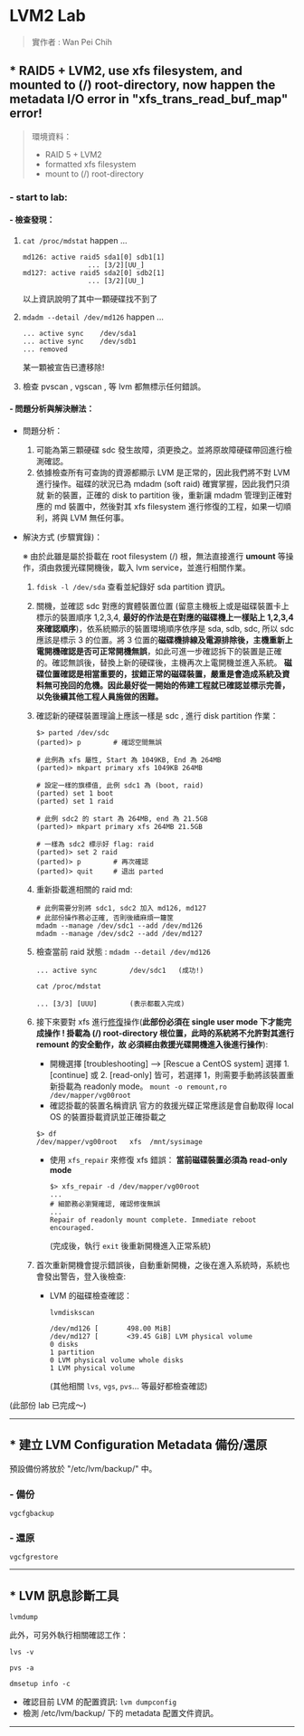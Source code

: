 # LVM2 Lab

> 實作者 : Wan Pei Chih 



## * RAID5 + LVM2, use xfs filesystem, and mounted to (/) root-directory, now happen the metadata I/O error in "xfs_trans_read_buf_map" error!

> 環境資料：
>
> - RAID 5 + LVM2
> - formatted xfs filesystem
> - mount to (/) root-directory

### - start to lab:

#### - 檢查發現：

1. `cat /proc/mdstat` happen ...

   ```
   md126: active raid5 sda1[0] sdb1[1] 
                   ... [3/2][UU_]
   md127: active raid5 sda2[0] sdb2[1]
                   ... [3/2][UU_]
   ```

   以上資訊說明了其中一顆硬碟找不到了

2. `mdadm --detail /dev/md126` happen ...

   ```
   ... active sync    /dev/sda1
   ... active sync    /dev/sdb1
   ... removed
   ```

   某一顆被宣告已遭移除!

3. 檢查 pvscan , vgscan , 等 lvm 都無標示任何錯誤。

#### - 問題分析與解決辦法：

- 問題分析：

  1. 可能為第三顆硬碟 sdc 發生故障，須更換之。並將原故障硬碟帶回進行檢測確認。
  2. 依據檢查所有可查詢的資源都顯示 LVM 是正常的，因此我們將不對 LVM 進行操作。磁碟的狀況已為 mdadm (soft raid) 確實掌握，因此我們只須就 新的裝置，正確的 disk to partition 後，重新讓 mdadm 管理到正確對應的 md 裝置中，然後對其 xfs filesystem 進行修復的工程，如果一切順利，將與 LVM 無任何事。

- 解決方式 (步驟實錄)：

  ※ 由於此雖是屬於掛載在 root filesystem (/) 根，無法直接進行 **umount** 等操作，須由救援光碟開機後，載入 lvm service，並進行相關作業。

  1. `fdisk -l /dev/sda` 查看並紀錄好 sda partition 資訊。

  2. 關機，並確認 sdc 對應的實體裝置位置 (留意主機板上或是磁碟裝置卡上標示的裝置順序 1,2,3,4, **最好的作法是在對應的磁碟機上一樣貼上 1,2,3,4 來確認順序**)，依系統顯示的裝置環境順序依序是 sda, sdb, sdc, 所以 sdc 應該是標示 3 的位置。將 3 位置的**磁碟機排線及電源排除後，主機重新上電開機確認是否可正常開機無誤**，如此可進一步確認拆下的裝置是正確的。確認無誤後，替換上新的硬碟後，主機再次上電開機並進入系統。
     **磁碟位置確認是相當重要的，拔錯正常的磁碟裝置，嚴重是會造成系統及資料無可挽回的危機。因此最好從一開始的佈建工程就已確認並標示完善，以免後續其他工程人員施做的困難。**

  3. 確認新的硬碟裝置理論上應該一樣是 sdc , 進行 disk partition 作業：

     ```shell
     $> parted /dev/sdc
     (parted)> p		# 確認空間無誤
     
     # 此例為 xfs 屬性, Start 為 1049KB, End 為 264MB
     (parted)> mkpart primary xfs 1049KB 264MB
     
     # 設定一樣的旗標值, 此例 sdc1 為 (boot, raid)
     (parted) set 1 boot
     (parted) set 1 raid
     
     # 此例 sdc2 的 start 為 264MB, end 為 21.5GB
     (parted)> mkpart primary xfs 264MB 21.5GB
     
     # 一樣為 sdc2 標示好 flag: raid
     (parted)> set 2 raid
     (parted)> p		# 再次確認
     (parted)> quit		# 退出 parted 
     
     ```

     

  4. 重新掛載進相關的 raid md:

     ```shell
     # 此例需要分別將 sdc1, sdc2 加入 md126, md127 
     # 此部份操作務必正確, 否則後續麻煩一籮筐
     mdadm --manage /dev/sdc1 --add /dev/md126
     mdadm --manage /dev/sdc2 --add /dev/md127
     ```

  5. 檢查當前 raid 狀態 :
     `mdadm --detail /dev/md126`

     ```
     ... active sync		/dev/sdc1	(成功!)
     ```

     `cat /proc/mdstat`

     ```
     ... [3/3] [UUU]		(表示都載入完成)
     ```

  6. 接下來要對 xfs 進行<u>修復</u>操作(**此部份必須在 single user mode 下才能完成操作 ! 掛載為 (/) root-directory 根位置，此時的系統將不允許對其進行 remount 的安全動作，故 必須經由救援光碟開機進入後進行操作**):

     - 開機選擇 [troubleshooting] --> [Rescue a CentOS system]
       選擇 1. [continue] 或 2. [read-only] 皆可，若選擇 1，則需要手動將該裝置重新掛載為 readonly mode。
       `mount -o remount,ro /dev/mapper/vg00root`
     - 確認掛載的裝置名稱資訊
       官方的救援光碟正常應該是會自動取得 local OS 的裝置掛載資訊並正確掛載之

     ```shell
     $> df 
     /dev/mapper/vg00root	xfs  /mnt/sysimage
     ```

     - 使用 `xfs_repair` 來修復 xfs 錯誤：
       **當前磁碟裝置必須為 read-only mode**

       ```shell
       $> xfs_repair -d /dev/mapper/vg00root
       ...
       # 細節務必瀏覽確認, 確認修復無誤
       ...
       Repair of readonly mount complete. Immediate reboot encouraged.
       
       ```

       (完成後，執行 `exit` 後重新開機進入正常系統)

  7. 首次重新開機會提示錯誤後，自動重新開機，之後在進入系統時，系統也會發出警告，登入後檢查:

     - LVM 的磁碟檢查確認：

       `lvmdiskscan`

       ```
       /dev/md126 [       498.00 MiB]
       /dev/md127 [       <39.45 GiB] LVM physical volume
       0 disks
       1 partition
       0 LVM physical volume whole disks
       1 LVM physical volume
       ```

       (其他相關 `lvs`, `vgs`, `pvs`... 等最好都檢查確認)

(此部份 lab 已完成～)

-----

## * 建立 LVM Configuration Metadata 備份/還原 

預設備份將放於 "/etc/lvm/backup/" 中。

### - 備份

`vgcfgbackup`

### - 還原

`vgcfgrestore`

----

## * LVM 訊息診斷工具

`lvmdump`

此外，可另外執行相關確認工作：

`lvs -v`

`pvs -a`

`dmsetup info -c`

- 確認目前 LVM 的配置資訊:
  `lvm dumpconfig`
- 檢測 /etc/lvm/backup/ 下的 metadata 配置文件資訊。



------


